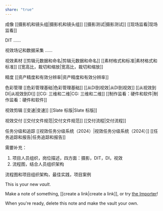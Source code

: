 ```yaml
---
share: "true"
---
```


成像
[[摄影机和镜头组|摄影机和镜头组]]
[[摄影测试|摄影测试]]
[[现场监看|现场监看]]

DIT
……

视效场记和数据采集
……

视效素材
[[剪辑元数据和命名|剪辑元数据和命名]]
[[素材格式和标准|素材格式和标准]]
[[宽高比，裁切和缩放|宽高比，裁切和缩放]]

精度
[[资产精度和有效分辨率|资产精度和有效分辨率]]

色彩管理
[[色彩管理基础|色彩管理基础]]
[[从DI到视效|从DI到视效]]
[[从视效到DI|从视效到DI]]
[[CG: 三维和二维|CG: 三维和二维]]
[[制作监看：硬件和软件|制作监看：硬件和软件]]

视效剪辑
[[变速|变速]]
[[Slate 标版|Slate 标版]]

视效交付
[[交付文件规范|交付文件规范]]
[[交付流程|交付流程]]

任务分级和追踪
[[视效任务分级系统（2024）|视效任务分级系统（2024）]]
[[任务追踪和报告|任务追踪和报告]]

需要补充：
1. 项目人员组织，岗位描述，四方面：摄影，DIT，DI，视效
2. 流程图，结合人员组织架构


流程图和项目组织架构，最佳实践，项目案例





This is your new *vault*.

Make a note of something, [[create a link|create a link]], or try [the Importer](https://help.obsidian.md/Plugins/Importer)!

When you're ready, delete this note and make the vault your own.